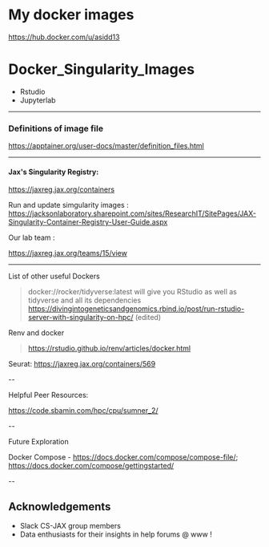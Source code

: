 # My docker images
https://hub.docker.com/u/asidd13


# Docker_Singularity_Images


- Rstudio 
- Jupyterlab 

--- 

### Definitions of image file 
https://apptainer.org/user-docs/master/definition_files.html


---

#### Jax's Singularity Registry: 

https://jaxreg.jax.org/containers

Run and update simgularity images :
https://jacksonlaboratory.sharepoint.com/sites/ResearchIT/SitePages/JAX-Singularity-Container-Registry-User-Guide.aspx


Our lab team : 

https://jaxreg.jax.org/teams/15/view

---

List of other useful Dockers

> docker://rocker/tidyverse:latest will give you RStudio as well as tidyverse and all its dependencies
> https://divingintogeneticsandgenomics.rbind.io/post/run-rstudio-server-with-singularity-on-hpc/ (edited) 

Renv and docker 

> https://rstudio.github.io/renv/articles/docker.html

Seurat:
https://jaxreg.jax.org/containers/569

--

Helpful Peer Resources: 

https://code.sbamin.com/hpc/cpu/sumner_2/

--

Future Exploration

Docker Compose - https://docs.docker.com/compose/compose-file/; https://docs.docker.com/compose/gettingstarted/

--
## Acknowledgements 

- Slack CS-JAX group members
- Data enthusiasts for their insights in help forums @ www !
